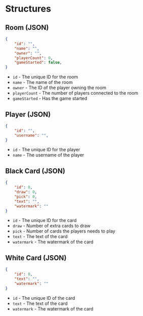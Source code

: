 # Structures

## Room (JSON)
```json
{
    "id": "",
    "name": "",
    "owner": "",
    "playerCount": 0,
    "gameStarted": false,
}
```
* `id` - The unique ID for the room
* `name` - The name of the room
* `owner` - The ID of the player owning the room
* `playerCount` - The number of players connected to the room
* `gameStarted` - Has the game started

## Player (JSON)
```json
{
    "id": "",
    "username": "",
}
```
* `id` - The unique ID for the player
* `name` - The username of the player

## Black Card (JSON)
```json
{
    "id": 0,
    "draw": 0,
    "pick": 0,
    "text": "",
    "watermark": ""
}
```
* `id` - The unique ID for the card
* `draw` - Number of extra cards to draw
* `pick` - Number of cards the players needs to play
* `text` - The text of the card
* `watermark` - The watermark of the card

## White Card (JSON)
```json
{
    "id": 0,
    "text": "",
    "watermark": ""
}
```
* `id` - The unique ID of the card 
* `text` - The text of the card
* `watermark` - The watermark of the card
